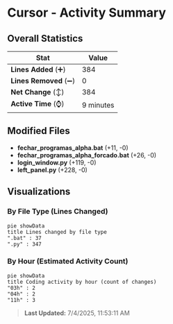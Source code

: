 # Cursor - Activity Summary 

## Overall Statistics

| Stat                   | Value                                                             |
| ---------------------- | ----------------------------------------------------------------- |
| **Lines Added** (➕)   | 384                                          |
| **Lines Removed** (➖) | 0                                        |
| **Net Change** (↕)    | 384                |
| **Active Time** (⌚)   | 9 minutes |


## Modified Files
- **fechar_programas_alpha.bat** (+11, -0)
- **fechar_programas_alpha_forcado.bat** (+26, -0)
- **login_window.py** (+119, -0)
- **left_panel.py** (+228, -0)

## Visualizations

### By File Type (Lines Changed)

```mermaid
pie showData
title Lines changed by file type
".bat" : 37
".py" : 347
```

### By Hour (Estimated Activity Count)

```mermaid
pie showData
title Coding activity by hour (count of changes)
"03h" : 2
"04h" : 2
"11h" : 3
```


> **Last Updated:** 7/4/2025, 11:53:11 AM